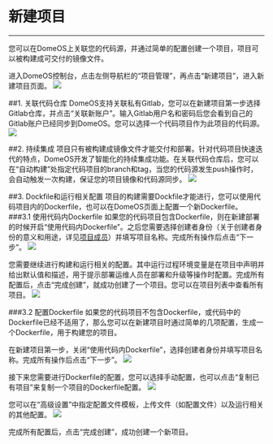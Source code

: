 # 新建项目
---
您可以在DomeOS上关联您的代码源，并通过简单的配置创建一个项目，项目可以被构建成可交付的镜像文件。

进入DomeOS控制台，点击左侧导航栏的“项目管理”，再点击“新建项目”，进入新建项目页面。
![](http://881471b33d4f9.cdn.sohucs.com/q_mini/newproject9.jpg)

##1. 关联代码仓库
DomeOS支持关联私有Gitlab，您可以在新建项目第一步选择Gitlab仓库，并点击“关联新账户”。输入Gitlab用户名和密码后您会看到自己的Gitlab账户已经同步到DomeOS。您可以选择一个代码项目作为此项目的代码源。
![](http://881471b33d4f9.cdn.sohucs.com/q_mini/newproject10.jpg)

##2. 持续集成
项目只有被构建成镜像文件才能交付和部署。针对代码项目快速迭代的特点，DomeOS开发了智能化的持续集成功能。在关联代码仓库后，您可以在“自动构建”处指定代码项目的branch和tag，当您的代码源发生push操作时，会自动触发一次构建，保证您的项目镜像和代码源同步。
![](http://881471b33d4f9.cdn.sohucs.com/q_mini/newproject11.jpg)

##3. Dockfile和运行相关配置
项目的构建需要Dockfile才能进行，您可以使用代码项目内的Dockerfile，也可以在DomeOS页面上配置一个新Dockerfile。
###3.1 使用代码内Dockerfile
如果您的代码项目包含Dockerfile，则在新建部署的时候开启“使用代码内Dockerfile”。之后您需要选择创建者身份（关于创建者身份的意义和用途，详见[项目成员](https://wzyy.gitbooks.io/domeos/content/xiang_mu_cheng_yuan.html)）并填写项目名称。完成所有操作后点击“下一步”。
![](http://881471b33d4f9.cdn.sohucs.com/q_mini/newproject12.jpg)

您需要继续进行构建和运行相关的配置。其中运行过程环境变量是在项目中声明并给出默认值和描述，用于提示部署运维人员在部署和升级等操作时配置。完成所有配置后，点击“完成创建”，就成功创建了一个项目。您可以在项目列表中查看所有项目。
![](http://881471b33d4f9.cdn.sohucs.com/q_mini/newproject13.jpg)

###3.2 配置Dockerfile
如果您的代码项目不包含Dockerfile，或代码中的Dockerfile已经不适用了，那么您可以在新建项目时通过简单的几项配置，生成一个Dockerfile，用于构建您的项目。

在新建项目第一步，关闭“使用代码内Dockerfile”，选择创建者身份并填写项目名称。完成所有操作后点击“下一步”。
![](http://881471b33d4f9.cdn.sohucs.com/q_mini/newproject14.jpg)

接下来您需要进行Dockerfile的配置，您可以选择手动配置，也可以点击“复制已有项目”来复制一个项目的Dockerfile配置。
![](http://881471b33d4f9.cdn.sohucs.com/q_mini/newproject15.jpg)

您可以在“高级设置”中指定配置文件模板，上传文件（如配置文件）以及运行相关的其他配置。
![](http://881471b33d4f9.cdn.sohucs.com/q_mini/newproject16.jpg)

完成所有配置后，点击“完成创建”，成功创建一个新项目。